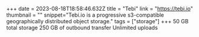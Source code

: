 +++
date = 2023-08-18T18:58:46.632Z
title = "Tebi"
link = "https://tebi.io"
thumbnail = ""
snippet="Tebi.io is a progressive s3-compatible geographically distributed object storage."
tags = ["storage"]
+++
50 GB total storage
250 GB of outbound transfer
Unlimited uploads
